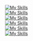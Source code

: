[![My Skills](https://skillicons.dev/icons?i=html,css,sass)](https://skillicons.dev) <br />
[![My Skills](https://skillicons.dev/icons?i=js,react,nextjs,nodejs)](https://skillicons.dev) <br />
[![My Skills](https://skillicons.dev/icons?i=php,laravel)](https://skillicons.dev) <br />
[![My Skills](https://skillicons.dev/icons?i=flutter)](https://skillicons.dev) <br />
[![My Skills](https://skillicons.dev/icons?i=aws,azure,docker,nginx)](https://skillicons.dev) <br />
[![My Skills](https://skillicons.dev/icons?i=linux,windows)](https://skillicons.dev) <br />
